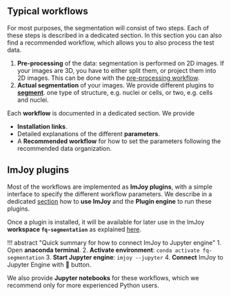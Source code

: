 


## Typical workflows
For most purposes, the segmentation will consist of two steps. Each of these steps is described in a 
dedicated section. In this section you can also find a recommended workflow, which allows you to also
process the test data. 

1. **Pre-processing** of the data: segmentation is performed on 2D images. If your images are 3D, you have to either split them, or project them into 2D images. This can be done with the [pre-processing workflow](imjoy-preprocessing.md).
2. **Actual segmentation** of your images. We provide different plugins to [**segment**](imjoy-segmentation.md). one type of structure, e.g. nuclei or cells, or two, e.g. cells and nuclei.

Each **workflow** is documented in a dedicated section. We provide

* **Installation links**.
* Detailed explanations of the different **parameters**.
* A **Recommended workflow** for how to set the parameters following the recommended data organization.  

## ImJoy plugins
Most of the workflows are implemented as **ImJoy plugins**, with a simple interface to
specify the different workflow parameters. We describe in a dedicated [section](imjoy.md) how to **use ImJoy** and the
**Plugin engine** to run these plugins. 

Once a plugin is installed, it will be available for later use in the ImJoy **workspace `fq-segmentation`** as explained [here](imjoy.md#opening-a-workspace). 

!!! abstract "Quick summary for how to connect ImJoy to Jupyter engine"
    1. Open **anaconda terminal**. 
    2. **Activate environment**: `conda activate fq-segmentation`
    3. **Start Jupyter engine**: `imjoy --jupyter`
    4. **Connect** ImJoy to Jupyter Engine with 🚀 button.

We also provide **Jupyter notebooks** for these workflows, which we recommend only for more experienced Python users. 

